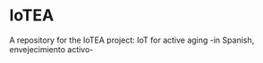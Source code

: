 # IoTEA
A repository for the IoTEA project: IoT for active aging -in Spanish, envejecimiento activo-
